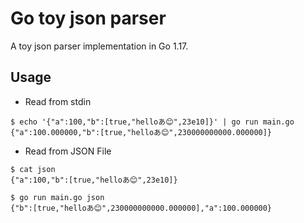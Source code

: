 # Go toy json parser

A toy json parser implementation in Go 1.17.

## Usage

* Read from stdin

```shell
$ echo '{"a":100,"b":[true,"helloあ😊",23e10]}' | go run main.go
{"a":100.000000,"b":[true,"helloあ😊",230000000000.000000]}
```

* Read from JSON File

```shell
$ cat json
{"a":100,"b":[true,"helloあ😊",23e10]}

$ go run main.go json
{"b":[true,"helloあ😊",230000000000.000000],"a":100.000000}
```
